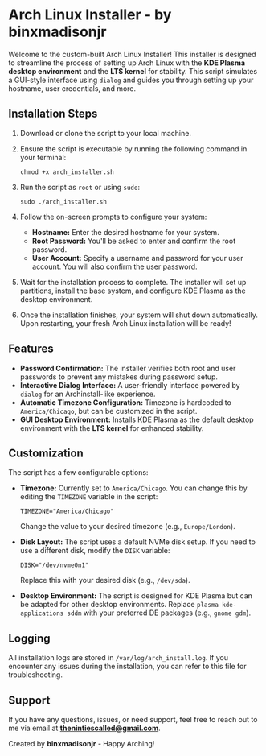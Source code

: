 Arch Linux Installer - by binxmadisonjr
=======================================

Welcome to the custom-built Arch Linux Installer! This installer is designed to streamline the process of setting up Arch Linux with the **KDE Plasma desktop environment** and the **LTS kernel** for stability. This script simulates a GUI-style interface using `dialog` and guides you through setting up your hostname, user credentials, and more.

Installation Steps
------------------

1.  Download or clone the script to your local machine.
2.  Ensure the script is executable by running the following command in your terminal:
    
        chmod +x arch_installer.sh
    
3.  Run the script as `root` or using `sudo`:
    
        sudo ./arch_installer.sh
    
4.  Follow the on-screen prompts to configure your system:
    *   **Hostname:** Enter the desired hostname for your system.
    *   **Root Password:** You'll be asked to enter and confirm the root password.
    *   **User Account:** Specify a username and password for your user account. You will also confirm the user password.
5.  Wait for the installation process to complete. The installer will set up partitions, install the base system, and configure KDE Plasma as the desktop environment.
6.  Once the installation finishes, your system will shut down automatically. Upon restarting, your fresh Arch Linux installation will be ready!

Features
--------

*   **Password Confirmation:** The installer verifies both root and user passwords to prevent any mistakes during password setup.
*   **Interactive Dialog Interface:** A user-friendly interface powered by `dialog` for an Archinstall-like experience.
*   **Automatic Timezone Configuration:** Timezone is hardcoded to `America/Chicago`, but can be customized in the script.
*   **GUI Desktop Environment:** Installs KDE Plasma as the default desktop environment with the **LTS kernel** for enhanced stability.

Customization
-------------

The script has a few configurable options:

*   **Timezone:** Currently set to `America/Chicago`. You can change this by editing the `TIMEZONE` variable in the script:
    
        TIMEZONE="America/Chicago"
    
    Change the value to your desired timezone (e.g., `Europe/London`).
*   **Disk Layout:** The script uses a default NVMe disk setup. If you need to use a different disk, modify the `DISK` variable:
    
        DISK="/dev/nvme0n1"
    
    Replace this with your desired disk (e.g., `/dev/sda`).
*   **Desktop Environment:** The script is designed for KDE Plasma but can be adapted for other desktop environments. Replace `plasma kde-applications sddm` with your preferred DE packages (e.g., `gnome gdm`).

Logging
-------

All installation logs are stored in `/var/log/arch_install.log`. If you encounter any issues during the installation, you can refer to this file for troubleshooting.

Support
-------

If you have any questions, issues, or need support, feel free to reach out to me via email at **thenintiescalled@gmail.com**.

Created by **binxmadisonjr** - Happy Arching!
